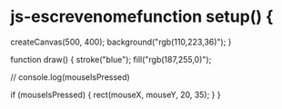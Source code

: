 # js-escrevenomefunction setup() {
  createCanvas(500, 400);
  background("rgb(110,223,36)");
}

function draw() {
  stroke("blue");
  fill("rgb(187,255,0)");

  // console.log(mouseIsPressed)

  if (mouseIsPressed) {
    rect(mouseX, mouseY, 20, 35);
  }
}